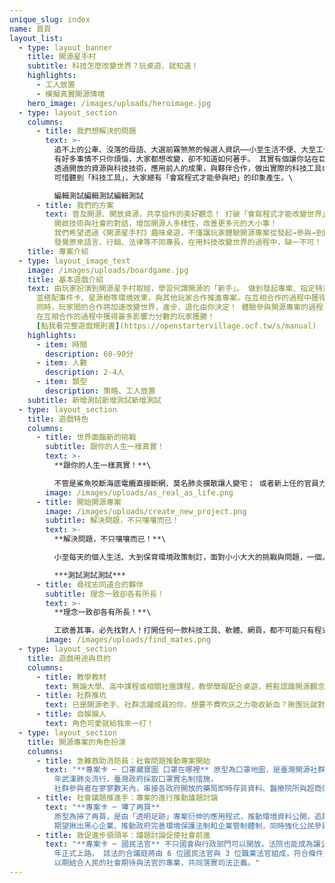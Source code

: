 ```yaml
---
unique_slug: index
name: 首頁
layout_list:
  - type: layout_banner
    title: 開源星手村
    subtitle: 科技怎麼改變世界？玩桌遊、就知道！
    highlights:
      - 工人放置
      - 模擬真實開源情境
    hero_image: /images/uploads/heroimage.jpg
  - type: layout_section
    columns:
      - title: 我們想解決的問題
        text: >-
          追不上的公車、沒落的母語、大選前霧煞煞的候選人資訊⋯⋯小至生活不便、大至工作所需或社會問題，
          有好多事情不只你煩惱，大家都想改變，卻不知道如何著手。 其實有個讓你站在巨人肩膀上的方法－開源（Open Source）。
          透過開放的資源與科技技術，應用前人的成果，與夥伴合作，做出實際的科技工具或服務，從根本改善問題。
          可惜聽到「科技工具」，大家總有「會寫程式才能參與吧」的印象產生。\

          編輯測試編輯測試編輯測試
      - title: 我們的方案
        text: 普及開源、開放資源，共享協作的美好觀念！ 打破「會寫程式才能改變世界」的科技時代刻板印象！
          開啟技術與社會的對話，增加開源人多樣性，改善更多元的大小事！
          我們希望透過《開源星手村》趣味桌遊，不僅讓玩家體驗開源專案從發起→參與→到開花結果的過程和樂趣，更能認識真實存在的開源成果，
          發覺原來語言、行銷、法律等不同專長，在用科技改變世界的過程中，缺一不可！
    title: 專案介紹
  - type: layout_image_text
    image: /images/uploads/boardgame.jpg
    title: 基本遊戲介紹
    text: 由玩家扮演到開源星手村取經，學習何謂開源的「新手」。 做到發起專案、指定特定角色參與專案、執行自發的專案或協助他人等動作，
      並搭配事件卡、星源樹等環境效果，與其他玩家合作推進專案。在互相合作的過程中獲得最多影響力分數的玩家獲勝！
      同時，玩家間的合作將加速改變世界，進步、退化由你決定！ 體驗參與開源專案的過程，一起經歷發起專案、參與專案、完成專案並增進社會的開源環境，
      在互相合作的過程中獲得最多影響力分數的玩家獲勝！
      [點我看完整遊戲規則書](https://openstartervillage.ocf.tw/s/manual)
    highlights:
      - item: 時間
        description: 60-90分
      - item: 人數
        description: 2-4人
      - item: 類型
        description: 策略、工人放置
    subtitle: 新增測試新增測試新增測試
  - type: layout_section
    title: 遊戲特色
    columns:
      - title: 世界面臨新的挑戰
        subtitle: 跟你的人生一樣真實！
        text: >-
          **跟你的人生一樣真實！**\

          不管是鯊魚咬斷海底電纜直接斷網、莫名肺炎擴散讓人變宅； 或者新上任的官員力挺科技開放，真實世界會遇到左右技術發展、開放觀念普及的大小事件，開源星手村通通有！ 超擬真事件卡設計，每個回合都痛擊／鼓舞你的開源人生路！ 每個回合玩家們將會面臨開源星手村正在發生的事件，可能帶來新的問題、新的挑戰，也可能帶給玩家在開源路上的幫助！
        image: /images/uploads/as_real_as_life.png
      - title: 開始開源專案
        image: /images/uploads/create_new_project.png
        subtitle: 解決問題，不只嚷嚷而已！
        text: >-
          **解決問題，不只嚷嚷而已！**\

          小至每天的個人生活、大到保育環境政策制訂，面對小小大大的挑戰與問題，一個人想不到解決辦法、一群人總能搞定！ 藉由開源專案卡設計，從真實存在的開源專案和眾人合作成果，看見科技工具的多元性！\

          ***測試測試測試***
      - title: 尋找志同道合的夥伴
        subtitle: 理念一致卻各有所長！
        text: >-
          **理念一致卻各有所長！**\

          工欲善其事，必先找對人！打開任何一款科技工具、軟體、網頁，都不可能只有程式碼對吧？ 在面對問題的路上有不懂的地方就去找人來幫忙，工程師不會寫的文案、不了解的法案、不會唸的發音、不了解的議題、不會畫的美術， 七種技能的角色卡，各自發揮所長，完美解決開發科技工具的多元需求！
        image: /images/uploads/find_mates.png
  - type: layout_section
    title: 遊戲用途與目的
    columns:
      - title: 教學教材
        text: 無論大學、高中課程或相關社團課程，教學簡報配合桌遊，輕鬆認識開源觀念！
      - title: 社群推坑
        text: 已是開源老手、社群活躍成員的你，想要不費吹灰之力吸收新血？揪團玩就對了！
      - title: 自娛娛人
        text: 角色可愛就給我來一打！
  - type: layout_section
    title: 開源專案的角色扮演
    columns:
      - title: 急難救助消防員：社會問題推動專案開始
        text: "**專案卡 ─ 口罩藏寶圖 口罩在哪裡** 原型為口罩地圖，是臺灣開源社群 g0v 零時政府的專案之一，因應 2020
          年武漢肺炎流行，臺灣政府採取口罩實名制措施，
          社群參與者在寥寥數天內，串接各政府開放的藥局即時存貨資料、醫療院所與超商的口罩發放資訊和地點等，打造即時查看各地口罩存量的應用程式。"
      - title: 社會議題推進手：專案的進行推動議題討論
        text: "**專案卡 ─ 嗶了再買**
          原型為掃了再買，是由「透明足跡」專案衍伸的應用程式，推動環境資料公開，追蹤企業廢氣、廢水等汙染指標即時監測數據以及違規裁罰記錄，
          期望揪出黑心企業、推動政府完善環境保護法制和企業管制體制，同時強化公民參與監督，把關每次的消費選擇！"
      - title: 敦促進步領頭羊：議題討論促使社會前進
        text: "**專案卡 ─ 國民法官** 不只國會與行政部門可以開放，法院也能成為讓公民參與的政府部門！立法院於 2020 年通過國民法官法，預計於 2023
          年正式上路。 該法的合議庭將由 6 位國民法官與 3 位職業法官組成，符合條件且經隨機抽選到的國民可參與法院討論與判決過程，
          以期結合人民的社會期待與法官的專業，共同落實司法正義。"
---
```

